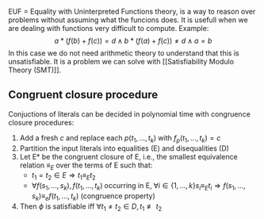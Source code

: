 EUF = Equality with Uninterpreted Functions theory, is a way to reason over problems without assuming what the funcions does. It is usefull when we are dealing with functions very difficult to compute.
Example:
$$
a * (f(b) + f(c)) = d \wedge b * (f(a) + f(c)) \neq d \wedge a = b
$$
In this case we do not need arithmetic theory to understand that this is unsatisfiable.
It is a problem we can solve with [[Satisfiability Modulo Theory (SMT)]].

## Congruent closure procedure

Conjuctions of literals can be decided in polynomial time with congruence closure procedures:
1) Add a fresh $c$ and replace each $p(t_1, \dots, t_k)$ with $f_p(t_1, \dots, t_k) = c$
2) Partition the input literals into equalities (E) and disequalities (D)
3) Let E* be the congruent closure of E, i.e., the smallest equivalence relation $\equiv_E$ over the terms of E such that:
	- $t_1 = t_2 \in E \Longrightarrow t_1 \equiv_E t_2$
	- $\forall f(s_1, \dots, s_k),f(t_1, \dots, t_k) \; \text{occurring in E,} \; \forall i \in \{1, \dots, k\} s_i \equiv_E t_i \Rightarrow f(s_1, \dots, s_k) \equiv_e f(t_1, \dots, t_k)$ (congruence property)
4) Then $\phi$ is satisfiable iff $\forall t_1 \neq t_2 \in D, t_1 \not\equiv t_2$ 